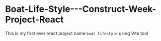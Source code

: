 # Boat-Life-Style---Construct-Week-Project-React
This is my first ever react project name `boat lifestyle` using Vite tool
